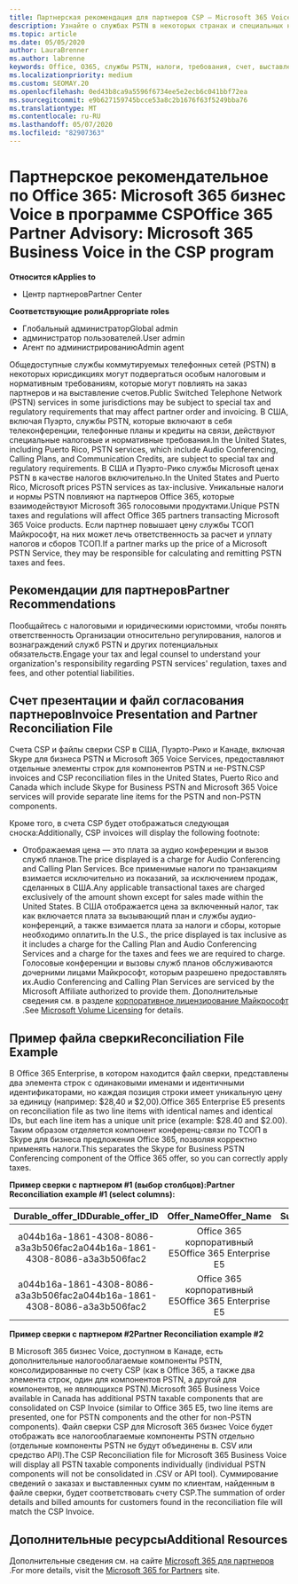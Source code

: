 ```yaml
---
title: Партнерская рекомендация для партнеров CSP — Microsoft 365 Voice
description: Узнайте о службах PSTN в некоторых странах и специальных налоговых или нормативных требованиях, которые могут применяться и повлиять на заказ партнеров и на выставление счетов.
ms.topic: article
ms.date: 05/05/2020
author: LauraBrenner
ms.author: labrenne
keywords: Office, O365, службы PSTN, налоги, требования, счет, выставление счетов
ms.localizationpriority: medium
ms.custom: SEOMAY.20
ms.openlocfilehash: 0ed43b8ca9a5596f6734ee5e2ecb6c041bbf72ea
ms.sourcegitcommit: e9b627159745bcce53a8c2b1676f63f5249bba76
ms.translationtype: MT
ms.contentlocale: ru-RU
ms.lasthandoff: 05/07/2020
ms.locfileid: "82907363"
---
```

# <a name="office-365-partner-advisory-microsoft-365-business-voice-in-the-csp-program"></a><span data-ttu-id="36f9f-104">Партнерское рекомендательное по Office 365: Microsoft 365 бизнес Voice в программе CSP</span><span class="sxs-lookup"><span data-stu-id="36f9f-104">Office 365 Partner Advisory: Microsoft 365 Business Voice in the CSP program</span></span>

<span data-ttu-id="36f9f-105">**Относится к**</span><span class="sxs-lookup"><span data-stu-id="36f9f-105">**Applies to**</span></span>

- <span data-ttu-id="36f9f-106">Центр партнеров</span><span class="sxs-lookup"><span data-stu-id="36f9f-106">Partner Center</span></span>  

<span data-ttu-id="36f9f-107">**Соответствующие роли**</span><span class="sxs-lookup"><span data-stu-id="36f9f-107">**Appropriate roles**</span></span>
-    <span data-ttu-id="36f9f-108">Глобальный администратор</span><span class="sxs-lookup"><span data-stu-id="36f9f-108">Global admin</span></span>
-    <span data-ttu-id="36f9f-109">администратор пользователей.</span><span class="sxs-lookup"><span data-stu-id="36f9f-109">User admin</span></span>
-    <span data-ttu-id="36f9f-110">Агент по администрированию</span><span class="sxs-lookup"><span data-stu-id="36f9f-110">Admin agent</span></span>

<span data-ttu-id="36f9f-111">Общедоступные службы коммутируемых телефонных сетей (PSTN) в некоторых юрисдикциях могут подвергаться особым налоговым и нормативным требованиям, которые могут повлиять на заказ партнеров и на выставление счетов.</span><span class="sxs-lookup"><span data-stu-id="36f9f-111">Public Switched Telephone Network (PSTN) services in some jurisdictions may be subject to special tax and regulatory requirements that may affect partner order and invoicing.</span></span> <span data-ttu-id="36f9f-112">В США, включая Пуэрто, службы PSTN, которые включают в себя телеконференции, телефонные планы и кредиты на связи, действуют специальные налоговые и нормативные требования.</span><span class="sxs-lookup"><span data-stu-id="36f9f-112">In the United States, including Puerto Rico, PSTN services, which include Audio Conferencing, Calling Plans, and Communication Credits, are subject to special tax and regulatory requirements.</span></span> <span data-ttu-id="36f9f-113">В США и Пуэрто-Рико службы Microsoft ценах PSTN в качестве налогов включительно.</span><span class="sxs-lookup"><span data-stu-id="36f9f-113">In the United States and Puerto Rico, Microsoft prices PSTN services as tax-inclusive.</span></span>  <span data-ttu-id="36f9f-114">Уникальные налоги и нормы PSTN повлияют на партнеров Office 365, которые взаимодействуют Microsoft 365 голосовыми продуктами.</span><span class="sxs-lookup"><span data-stu-id="36f9f-114">Unique PSTN taxes and regulations will affect Office 365 partners transacting Microsoft 365 Voice products.</span></span>  <span data-ttu-id="36f9f-115">Если партнер повышает цену службы ТСОП Майкрософт, на них может лечь ответственность за расчет и уплату налогов и сборов ТСОП.</span><span class="sxs-lookup"><span data-stu-id="36f9f-115">If a partner marks up the price of a Microsoft PSTN Service, they may be responsible for calculating and remitting PSTN taxes and fees.</span></span>

## <a name="partner-recommendations"></a><span data-ttu-id="36f9f-116">Рекомендации для партнеров</span><span class="sxs-lookup"><span data-stu-id="36f9f-116">Partner Recommendations</span></span>

<span data-ttu-id="36f9f-117">Пообщайтесь с налоговыми и юридическими юристомми, чтобы понять ответственность Организации относительно регулирования, налогов и вознаграждений служб PSTN и других потенциальных обязательств.</span><span class="sxs-lookup"><span data-stu-id="36f9f-117">Engage your tax and legal counsel to understand your organization's responsibility regarding PSTN services' regulation, taxes and fees, and other potential liabilities.</span></span>

## <a name="invoice-presentation-and-partner-reconciliation-file"></a><span data-ttu-id="36f9f-118">Счет презентации и файл согласования партнеров</span><span class="sxs-lookup"><span data-stu-id="36f9f-118">Invoice Presentation and Partner Reconciliation File</span></span>

<span data-ttu-id="36f9f-119">Счета CSP и файлы сверки CSP в США, Пуэрто-Рико и Канаде, включая Skype для бизнеса PSTN и Microsoft 365 Voice Services, предоставляют отдельные элементы строк для компонентов PSTN и не-PSTN.</span><span class="sxs-lookup"><span data-stu-id="36f9f-119">CSP invoices and CSP reconciliation files in the United States, Puerto Rico and Canada which include Skype for Business PSTN and Microsoft 365 Voice services will provide separate line items for the PSTN and non-PSTN components.</span></span>

<span data-ttu-id="36f9f-120">Кроме того, в счета CSP будет отображаться следующая сноска:</span><span class="sxs-lookup"><span data-stu-id="36f9f-120">Additionally, CSP invoices will display the following footnote:</span></span>

* <span data-ttu-id="36f9f-121">Отображаемая цена — это плата за аудио конференции и вызов служб планов.</span><span class="sxs-lookup"><span data-stu-id="36f9f-121">The price displayed is a charge for Audio Conferencing and Calling Plan Services.</span></span>  <span data-ttu-id="36f9f-122">Все применимые налоги по транзакциям взимается исключительно из показаний, за исключением продаж, сделанных в США.</span><span class="sxs-lookup"><span data-stu-id="36f9f-122">Any applicable transactional taxes are charged exclusively of the amount shown except for sales made within the United States.</span></span>  <span data-ttu-id="36f9f-123">В США отображается цена за включенный налог, так как включается плата за вызывающий план и службы аудио-конференций, а также взимается плата за налоги и сборы, которые необходимо оплатить.</span><span class="sxs-lookup"><span data-stu-id="36f9f-123">In the U.S., the price displayed is tax inclusive as it includes a charge for the Calling Plan and Audio Conferencing Services and a charge for the taxes and fees we are required to charge.</span></span>  <span data-ttu-id="36f9f-124">Голосовые конференции и вызовы служб планов обслуживаются дочерними лицами Майкрософт, которым разрешено предоставлять их.</span><span class="sxs-lookup"><span data-stu-id="36f9f-124">Audio Conferencing and Calling Plan Services are serviced by the Microsoft Affiliate authorized to provide them.</span></span>  <span data-ttu-id="36f9f-125">Дополнительные сведения см. в разделе [корпоративное лицензирование Майкрософт](https://go.microsoft.com/fwlink/?LinkId=690247) .</span><span class="sxs-lookup"><span data-stu-id="36f9f-125">See [Microsoft Volume Licensing](https://go.microsoft.com/fwlink/?LinkId=690247) for details.</span></span>

## <a name="reconciliation-file-example"></a><span data-ttu-id="36f9f-126">Пример файла сверки</span><span class="sxs-lookup"><span data-stu-id="36f9f-126">Reconciliation File Example</span></span>

<span data-ttu-id="36f9f-127">В Office 365 Enterprise, в котором находится файл сверки, представлены два элемента строк с одинаковыми именами и идентичными идентификаторами, но каждая позиция строки имеет уникальную цену за единицу (например: $28,40 и $2,00).</span><span class="sxs-lookup"><span data-stu-id="36f9f-127">Office 365 Enterprise E5 presents on reconciliation file as two line items with identical names and identical IDs, but each line item has a unique unit price (example: $28.40 and $2.00).</span></span> <span data-ttu-id="36f9f-128">Таким образом отделяется компонент конференц-связи по ТСОП в Skype для бизнеса предложения Office 365, позволяя корректно применять налоги.</span><span class="sxs-lookup"><span data-stu-id="36f9f-128">This separates the Skype for Business PSTN Conferencing component of the Office 365 offer, so you can correctly apply taxes.</span></span>

<span data-ttu-id="36f9f-129">**Пример сверки с партнером #1 (выбор столбцов):**</span><span class="sxs-lookup"><span data-stu-id="36f9f-129">**Partner Reconciliation example #1 (select columns):**</span></span>

|<span data-ttu-id="36f9f-130">**Durable_offer_ID**</span><span class="sxs-lookup"><span data-stu-id="36f9f-130">**Durable_offer_ID**</span></span>|<span data-ttu-id="36f9f-131">**Offer_Name**</span><span class="sxs-lookup"><span data-stu-id="36f9f-131">**Offer_Name**</span></span>|<span data-ttu-id="36f9f-132">**Subscription_Start_Date**</span><span class="sxs-lookup"><span data-stu-id="36f9f-132">**Subscription_Start_Date**</span></span>|<span data-ttu-id="36f9f-133">**Subscription_End_Date**</span><span class="sxs-lookup"><span data-stu-id="36f9f-133">**Subscription_End_Date**</span></span>|<span data-ttu-id="36f9f-134">**Charge_Start_Date**</span><span class="sxs-lookup"><span data-stu-id="36f9f-134">**Charge_Start_Date**</span></span>|<span data-ttu-id="36f9f-135">**Charge_End_Date**</span><span class="sxs-lookup"><span data-stu-id="36f9f-135">**Charge_End_Date**</span></span>|<span data-ttu-id="36f9f-136">**Charge_Type**</span><span class="sxs-lookup"><span data-stu-id="36f9f-136">**Charge_Type**</span></span>|<span data-ttu-id="36f9f-137">**Unit_Price**</span><span class="sxs-lookup"><span data-stu-id="36f9f-137">**Unit_Price**</span></span>|
|:----:|:----:|:----:|:----:|:----:|:----:|:----:|:----:|
|<span data-ttu-id="36f9f-138">a044b16a-1861-4308-8086-a3a3b506fac2</span><span class="sxs-lookup"><span data-stu-id="36f9f-138">a044b16a-1861-4308-8086-a3a3b506fac2</span></span>   |<span data-ttu-id="36f9f-139">Office 365 корпоративный E5</span><span class="sxs-lookup"><span data-stu-id="36f9f-139">Office 365 Enterprise E5</span></span>   |<span data-ttu-id="36f9f-140">8/10/2019 0:00</span><span class="sxs-lookup"><span data-stu-id="36f9f-140">8/10/2019 0:00</span></span>   |<span data-ttu-id="36f9f-141">8/11/2019 0:00</span><span class="sxs-lookup"><span data-stu-id="36f9f-141">8/11/2019 0:00</span></span>   |<span data-ttu-id="36f9f-142">8/11/2019 0:00</span><span class="sxs-lookup"><span data-stu-id="36f9f-142">8/11/2019 0:00</span></span>|<span data-ttu-id="36f9f-143">9/10/2019 0:00</span><span class="sxs-lookup"><span data-stu-id="36f9f-143">9/10/2019 0:00</span></span>   |<span data-ttu-id="36f9f-144">Оплата цикла</span><span class="sxs-lookup"><span data-stu-id="36f9f-144">Cycle fee</span></span>   |<span data-ttu-id="36f9f-145">28,4</span><span class="sxs-lookup"><span data-stu-id="36f9f-145">28.40</span></span>   |
|<span data-ttu-id="36f9f-146">a044b16a-1861-4308-8086-a3a3b506fac2</span><span class="sxs-lookup"><span data-stu-id="36f9f-146">a044b16a-1861-4308-8086-a3a3b506fac2</span></span>   |<span data-ttu-id="36f9f-147">Office 365 корпоративный E5</span><span class="sxs-lookup"><span data-stu-id="36f9f-147">Office 365 Enterprise E5</span></span>   |<span data-ttu-id="36f9f-148">8/10/2019 0:00</span><span class="sxs-lookup"><span data-stu-id="36f9f-148">8/10/2019 0:00</span></span>   |<span data-ttu-id="36f9f-149">8/11/2019 0:00</span><span class="sxs-lookup"><span data-stu-id="36f9f-149">8/11/2019 0:00</span></span>   |<span data-ttu-id="36f9f-150">8/11/2019 0:00</span><span class="sxs-lookup"><span data-stu-id="36f9f-150">8/11/2019 0:00</span></span>   |<span data-ttu-id="36f9f-151">9/10/2019 0:00</span><span class="sxs-lookup"><span data-stu-id="36f9f-151">9/10/2019 0:00</span></span>   |<span data-ttu-id="36f9f-152">Оплата цикла</span><span class="sxs-lookup"><span data-stu-id="36f9f-152">Cycle fee</span></span>   |<span data-ttu-id="36f9f-153">2,00</span><span class="sxs-lookup"><span data-stu-id="36f9f-153">2.00</span></span>   |

<span data-ttu-id="36f9f-154">**Пример сверки с партнером #2**</span><span class="sxs-lookup"><span data-stu-id="36f9f-154">**Partner Reconciliation example #2**</span></span>

<span data-ttu-id="36f9f-155">В Microsoft 365 бизнес Voice, доступном в Канаде, есть дополнительные налогооблагаемые компоненты PSTN, консолидированные по счету CSP (как в Office 365, а также два элемента строк, один для компонентов PSTN, а другой для компонентов, не являющихся PSTN).</span><span class="sxs-lookup"><span data-stu-id="36f9f-155">Microsoft 365 Business Voice available in Canada has additional PSTN taxable components that are consolidated on CSP Invoice (similar to Office 365 E5, two line items are presented, one for PSTN components and the other for non-PSTN components).</span></span>  <span data-ttu-id="36f9f-156">Файл сверки CSP для Microsoft 365 бизнес Voice будет отображать все налогооблагаемые компоненты PSTN отдельно (отдельные компоненты PSTN не будут объединены в. CSV или средство API).</span><span class="sxs-lookup"><span data-stu-id="36f9f-156">The CSP Reconciliation file for Microsoft 365 Business Voice will display all PSTN taxable components individually (individual PSTN components will not be consolidated in .CSV or API tool).</span></span>  <span data-ttu-id="36f9f-157">Суммирование сведений о заказах и выставленных сумм по клиентам, найденным в файле сверки, будет соответствовать счету CSP.</span><span class="sxs-lookup"><span data-stu-id="36f9f-157">The summation of order details and billed amounts for customers found in the reconciliation file will match the CSP Invoice.</span></span>

## <a name="additional-resources"></a><span data-ttu-id="36f9f-158">Дополнительные ресурсы</span><span class="sxs-lookup"><span data-stu-id="36f9f-158">Additional Resources</span></span>
<span data-ttu-id="36f9f-159">Дополнительные сведения см. на сайте [Microsoft 365 для партнеров](https://www.microsoft.com/microsoft-365/partners/) .</span><span class="sxs-lookup"><span data-stu-id="36f9f-159">For more details, visit the [Microsoft 365 for Partners](https://www.microsoft.com/microsoft-365/partners/) site.</span></span>

